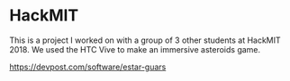 # HackMIT
This is a project I worked on with a group of 3 other students at HackMIT 2018. We used the HTC Vive to make an immersive asteroids
game.

https://devpost.com/software/estar-guars

